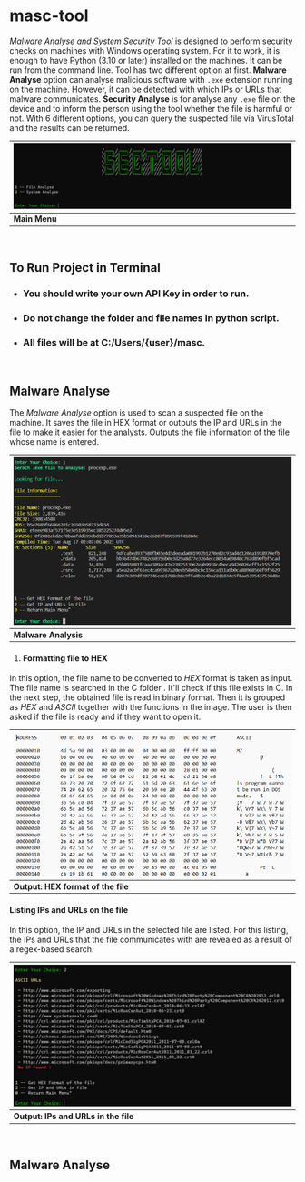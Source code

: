 # masc-tool
*Malware Analyse and System Security Tool* is designed to perform security checks on machines with Windows operating system. For it to work, it is enough to have Python (3.10 or later) installed on the machines. It can be run from the command line.
Tool has two different option at first. **Malware Analyse** option can analyse malicious software with `.exe` extension running on the machine. However, it can be detected with which IPs or URLs that malware communicates.
**Security Analyse** is for analyse any `.exe` file on the device and to inform the person using the tool whether the file is harmful or not. With 6 different options, you can query the suspected file via VirusTotal and the results can be returned.


| <img src="Images/main-menu.png"/> |
|-----------------------------------|
| **Main Menu**                     |

<br>

## To Run Project in Terminal
- ### You should write your own API Key in order to run.
- ### Do not change the folder and file names in python script.
- ### All files will be at C:/Users/{user}/masc.

<br>

## Malware Analyse

The *Malware Analyse* option is used to scan a suspected file on the machine. It saves the file in HEX format or outputs the IP and URLs in the file to make it easier for the analysts. Outputs the file information of the file whose name is entered.

| <img src="Images/malware-analyse.png"/> |
|-----------------------------------------|
| **Malware Analysis**                    |             


1. #### Formatting file to HEX
In this option, the file name to be converted to *HEX* format is taken as input. The file name is searched in the C folder . It'll check if this file exists in C.
In the next step, the obtained file is read in binary format. Then it is grouped as _HEX_ and _ASCII_ together with the functions in the image. The user is then asked if the file is ready and if they want to open it.
<br>

| <img src="Images/hex-file.png"/>   |
|------------------------------------|
| **Output: HEX format of the file** | 

#### Listing IPs and URLs on the file

In this option, the IP and URLs in the selected file are listed. For this listing, the IPs and URLs that the file communicates with are revealed as a result of a regex-based search.

| <img src="Images/ip-url.png"/>       |
|--------------------------------------|
| **Output: IPs and URLs in the file** | 

<br>


## Malware Analyse